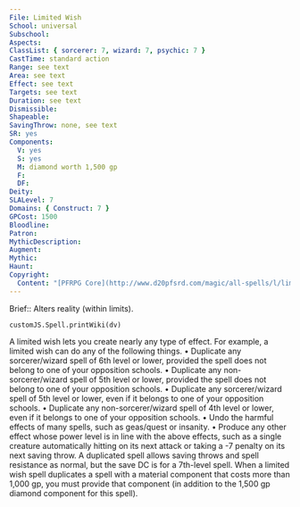 ```yaml
---
File: Limited Wish
School: universal
Subschool: 
Aspects: 
ClassList: { sorcerer: 7, wizard: 7, psychic: 7 }
CastTime: standard action
Range: see text
Area: see text
Effect: see text
Targets: see text
Duration: see text
Dismissible: 
Shapeable: 
SavingThrow: none, see text
SR: yes
Components:
  V: yes
  S: yes
  M: diamond worth 1,500 gp
  F: 
  DF: 
Deity: 
SLALevel: 7
Domains: { Construct: 7 }
GPCost: 1500
Bloodline: 
Patron: 
MythicDescription: 
Augment: 
Mythic: 
Haunt: 
Copyright:
  Content: "[PFRPG Core](http://www.d20pfsrd.com/magic/all-spells/l/limited-wish)"
---
```

Brief:: Alters reality (within limits).

```dataviewjs
customJS.Spell.printWiki(dv)
```

A limited wish lets you create nearly any type of effect. For example, a limited wish can do any of the following things.  • Duplicate any sorcerer/wizard spell of 6th level or lower, provided the spell does not belong to one of your opposition schools.  • Duplicate any non-sorcerer/wizard spell of 5th level or lower, provided the spell does not belong to one of your opposition schools.  • Duplicate any sorcerer/wizard spell of 5th level or lower, even if it belongs to one of your opposition schools.  • Duplicate any non-sorcerer/wizard spell of 4th level or lower, even if it belongs to one of your opposition schools.  • Undo the harmful effects of many spells, such as geas/quest or insanity.  • Produce any other effect whose power level is in line with the above effects, such as a single creature automatically hitting on its next attack or taking a -7 penalty on its next saving throw.  A duplicated spell allows saving throws and spell resistance as normal, but the save DC is for a 7th-level spell. When a limited wish spell duplicates a spell with a material component that costs more than 1,000 gp, you must provide that component (in addition to the 1,500 gp diamond component for this spell).
